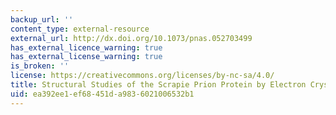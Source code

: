 ```yaml
---
backup_url: ''
content_type: external-resource
external_url: http://dx.doi.org/10.1073/pnas.052703499
has_external_licence_warning: true
has_external_license_warning: true
is_broken: ''
license: https://creativecommons.org/licenses/by-nc-sa/4.0/
title: Structural Studies of the Scrapie Prion Protein by Electron Crystallography
uid: ea392ee1-ef68-451d-a983-6021006532b1
---
```

